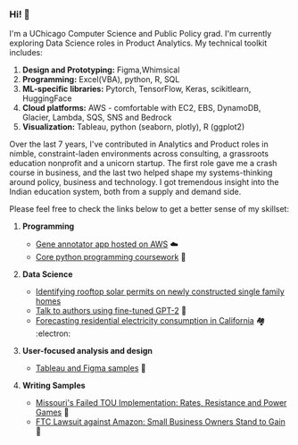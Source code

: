 ### Hi! 👋

I'm a UChicago Computer Science and Public Policy grad. I'm currently exploring Data Science roles in Product Analytics. My technical toolkit includes:
 
 1. **Design and Prototyping:** Figma,Whimsical
 2. **Programming:** Excel(VBA), python, R, SQL
 3. **ML-specific libraries:** Pytorch, TensorFlow, Keras, scikitlearn, HuggingFace
 4. **Cloud platforms:** AWS - comfortable with EC2, EBS, DynamoDB, Glacier, Lambda, SQS, SNS and Bedrock
 5. **Visualization:** Tableau, python (seaborn, plotly), R (ggplot2) 

Over the last 7 years, I've contributed in Analytics and Product roles in nimble, constraint-laden environments across consulting, a grassroots education nonprofit and a unicorn startup. The first role gave me a crash course in business, and the last two helped shape my systems-thinking around policy, business and technology. I got tremendous insight into the Indian education system, both from a supply and demand side. 

Please feel free to check the links below to get a better sense of my skillset:

1. **Programming**
   * [Gene annotator app hosted on AWS](https://github.com/eshanprashar/cloud-annotator) ☁️
   * [Core python programming coursework](https://github.com/eshanprashar/capp-coursework/tree/main) 🐍
     
2. **Data Science**
   * [Identifying rooftop solar permits on newly constructed single family homes](https://github.com/eshanprashar/residential-solar-analysis?tab=readme-ov-file)
   * [Talk to authors using fine-tuned GPT-2](https://github.com/eshanprashar/author-ai/tree/main) 🤖
   * [Forecasting residential electricity consumption in California](https://github.com/eshanprashar/energy-forecasting/tree/main) 🏘️ :electron:

3. **User-focused analysis and design**
   * [Tableau and Figma samples](https://github.com/eshanprashar/decks-and-designs/tree/main) 🎨

4. **Writing Samples**
   * [Missouri's Failed TOU Implementation: Rates, Resistance and Power Games](https://github.com/eshanprashar/writing-samples/blob/main/Missouri%20TOU%20Implementation-2023-24.pdf) 🔌
   * [FTC Lawsuit against Amazon: Small Business Owners Stand to Gain](https://github.com/eshanprashar/writing-samples/blob/main/Amazon%20FTC%20Lawsuit-2023.pdf) 🚫


